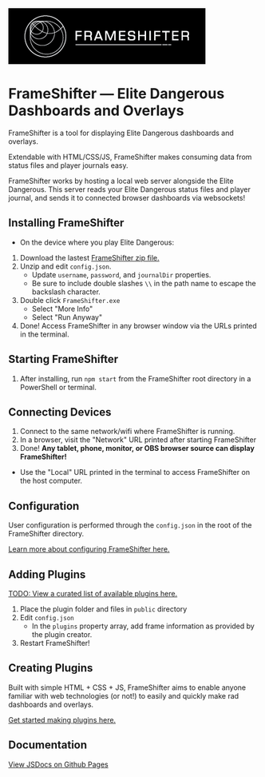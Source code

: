 <img src="https://github.com/daltonrowe/frameshifter/raw/master/public/welcome/frameshifter-readme.png">


# FrameShifter — Elite Dangerous Dashboards and Overlays

FrameShifter is a tool for displaying Elite Dangerous dashboards and overlays. 

Extendable with HTML/CSS/JS, FrameShifter makes consuming data from status files and player journals easy.

FrameShifter works by hosting a local web server alongside the Elite Dangerous. This server reads your Elite Dangerous status files and player journal, and sends it to connected browser dashboards via websockets!

## Installing FrameShifter

* On the device where you play Elite Dangerous:
1. Download the lastest [FrameShifter zip file.](https://github.com/daltonrowe/frameshifter/raw/master/build/FrameShifter.zip)
1. Unzip and edit `config.json`.
    - Update `username`, `password`, and `journalDir` properties.
    - Be sure to include double slashes `\\` in the path name to escape the backslash character.
1. Double click `FrameShifter.exe`
    - Select "More Info"
    - Select "Run Anyway"
1. Done! Access FrameShifter in any browser window via the URLs printed in the terminal.

## Starting FrameShifter

1. After installing, run `npm start` from the FrameShifter root directory in a PowerShell or terminal.

## Connecting Devices

1. Connect to the same network/wifi where FrameShifter is running.
1. In a browser, visit the "Network" URL printed after starting FrameShifter
1. Done! **Any tablet, phone, monitor, or OBS browser source can display FrameShifter!**

- Use the "Local" URL printed in the terminal to access FrameShifter on the host computer.
## Configuration

User configuration is performed through the `config.json` in the root of the FrameShifter directory.

[Learn more about configuring FrameShifter here.](./README-config.md)

## Adding Plugins

[TODO: View a curated list of available plugins here.](./README-plugins-available.md)

1. Place the plugin folder and files in `public` directory
1. Edit `config.json`
    - In the `plugins` property array, add frame information as provided by the plugin creator.
1. Restart FrameShifter!

## Creating Plugins

Built with simple HTML + CSS + JS, FrameShifter aims to enable anyone familiar with web technologies (or not!) to easily and quickly make rad dashboards and overlays.

[Get started making plugins here.](./README-plugins.md)

## Documentation

[View JSDocs on Github Pages](https://daltonrowe.github.io/frameshifter/index.html)